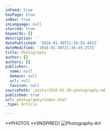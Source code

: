 ```yaml
---
inFeed: true
hasPage: true
inNav: true
inLanguage: null
starred: true
keywords: []
description: ''
datePublished: '2016-01-30T21:36:54.492Z'
dateModified: '2016-01-30T21:36:49.257Z'
title: Photography
author: []
authors: []
publisher:
  name: null
  domain: null
  url: null
  favicon: null
sourcePath: _posts/2016-01-30-photography.md
published: true
url: photography/index.html
_type: Article

---
```

**PHOTOS **\[INSPIRED\]
![Photography-Art](https://the-grid-user-content.s3-us-west-2.amazonaws.com/07e7e244-1954-4c7a-a25b-bbea82d28e22.jpg)